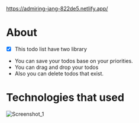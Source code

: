 https://admiring-jang-822de5.netlify.app/

# About
 - [x] This todo list have two library
 - You can save your todos base on your priorities.
 - You can drag and drop your todos
 - Also you can delete todos that exist.

# Technologies that used

![Screenshot_1](https://user-images.githubusercontent.com/75525090/121580198-22bfba80-ca35-11eb-95ac-5706c67ffd37.png)
